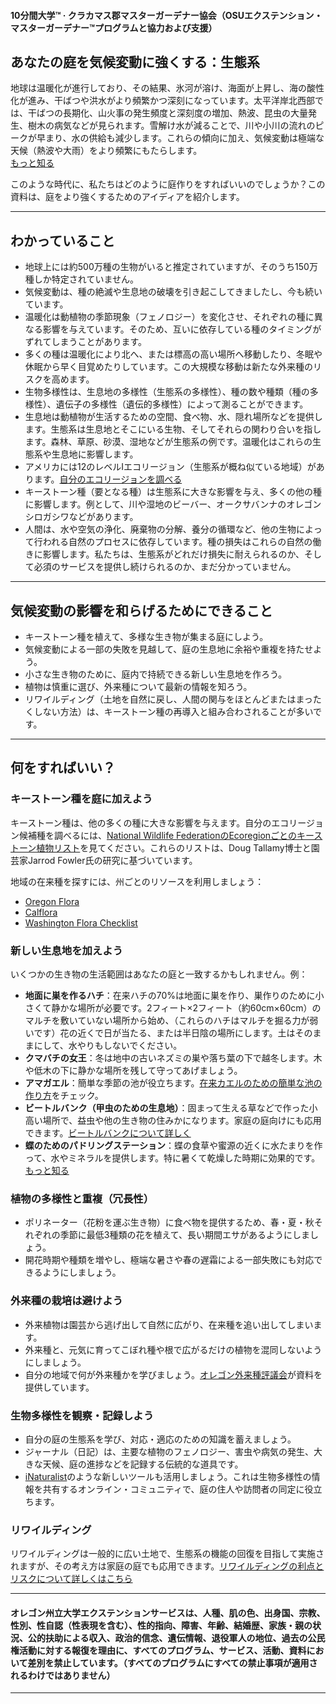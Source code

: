 #### 10分間大学™ · クラカマス郡マスターガーデナー協会（OSUエクステンション・マスターガーデナー™プログラムと協力および支援）

## あなたの庭を気候変動に強くする：生態系

地球は温暖化が進行しており、その結果、氷河が溶け、海面が上昇し、海の酸性化が進み、干ばつや洪水がより頻繁かつ深刻になっています。太平洋岸北西部では、干ばつの長期化、山火事の発生頻度と深刻度の増加、熱波、昆虫の大量発生、樹木の病気などが見られます。雪解け水が減ることで、川や小川の流れのピークが早まり、水の供給も減少します。これらの傾向に加え、気候変動は極端な天候（熱波や大雨）をより頻繁にもたらします。  
[もっと知る](https://blogs.oregonstate.edu/occri/oregon-climate-assessments/)

このような時代に、私たちはどのように庭作りをすればいいのでしょうか？この資料は、庭をより強くするためのアイディアを紹介します。

---

## わかっていること

- 地球上には約500万種の生物がいると推定されていますが、そのうち150万種しか特定されていません。
- 気候変動は、種の絶滅や生息地の破壊を引き起こしてきましたし、今も続いています。
- 温暖化は動植物の季節現象（フェノロジー）を変化させ、それぞれの種に異なる影響を与えています。そのため、互いに依存している種のタイミングがずれてしまうことがあります。
- 多くの種は温暖化により北へ、または標高の高い場所へ移動したり、冬眠や休眠から早く目覚めたりしています。この大規模な移動は新たな外来種のリスクを高めます。
- 生物多様性は、生息地の多様性（生態系の多様性）、種の数や種類（種の多様性）、遺伝子の多様性（遺伝的多様性）によって測ることができます。
- 生息地は動植物が生活するための空間、食べ物、水、隠れ場所などを提供します。生態系は生息地とそこにいる生物、そしてそれらの関わり合いを指します。森林、草原、砂漠、湿地などが生態系の例です。温暖化はこれらの生態系や生息地に影響します。
- アメリカには12のレベルIエコリージョン（生態系が概ね似ている地域）があります。[自分のエコリージョンを調べる](https://www.epa.gov/eco-research/ecoregions)
- キーストーン種（要となる種）は生態系に大きな影響を与え、多くの他の種に影響します。例として、川や湿地のビーバー、オークサバンナのオレゴンシロガシワなどがあります。
- 人間は、水や空気の浄化、廃棄物の分解、養分の循環など、他の生物によって行われる自然のプロセスに依存しています。種の損失はこれらの自然の働きに影響します。私たちは、生態系がどれだけ損失に耐えられるのか、そして必須のサービスを提供し続けられるのか、まだ分かっていません。

---

## 気候変動の影響を和らげるためにできること

- キーストーン種を植えて、多様な生き物が集まる庭にしよう。
- 気候変動による一部の失敗を見越して、庭の生息地に余裕や重複を持たせよう。
- 小さな生き物のために、庭内で持続できる新しい生息地を作ろう。
- 植物は慎重に選び、外来種について最新の情報を知ろう。
- リワイルディング（土地を自然に戻し、人間の関与をほとんどまたはまったくしない方法）は、キーストーン種の再導入と組み合わされることが多いです。

---

## 何をすればいい？

### キーストーン種を庭に加えよう

キーストーン種は、他の多くの種に大きな影響を与えます。自分のエコリージョン候補種を調べるには、[National Wildlife FederationのEcoregionごとのキーストーン植物リスト](https://www.nwf.org/Garden-for-Wildlife/About/Native-Plants/keystone-plants-by-ecoregion)を見てください。これらのリストは、Doug Tallamy博士と園芸家Jarrod Fowler氏の研究に基づいています。

地域の在来種を探すには、州ごとのリソースを利用しましょう：

- [Oregon Flora](https://oregonflora.org/)
- [Calflora](https://www.calflora.org/)
- [Washington Flora Checklist](https://burkeherbarium.org/waflora/checklist.php?Category=Endemic)

### 新しい生息地を加えよう

いくつかの生き物の生活範囲はあなたの庭と一致するかもしれません。例：

- **地面に巣を作るハチ**：在来ハチの70%は地面に巣を作り、巣作りのために小さくて静かな場所が必要です。2フィート×2フィート（約60cm×60cm）のマルチを敷いていない場所から始め、（これらのハチはマルチを掘る力が弱いです）花の近くで日が当たる、または半日陰の場所にします。土はそのままにして、水やりもしないでください。
- **クマバチの女王**：冬は地中の古いネズミの巣や落ち葉の下で越冬します。木や低木の下に静かな場所を残して守ってあげましょう。
- **アマガエル**：簡単な季節の池が役立ちます。[在来カエルのための簡単な池の作り方](https://extension.oregonstate.edu/news/how-build-simple-pond-native-frogs)をチェック。
- **ビートルバンク（甲虫のための生息地）**：固まって生える草などで作った小高い場所で、益虫や他の生き物の住みかになります。家庭の庭向けにも応用できます。[ビートルバンクについて詳しく](http://oregonipm.ippc.orst.edu/Agroecology/NEW_BEETLE_BANK_1.pdf)
- **蝶のためのパドリングステーション**：蝶の食草や蜜源の近くに水たまりを作って、水やミネラルを提供します。特に暑くて乾燥した時期に効果的です。[もっと知る](https://www.nwf.org/-/media/Documents/PDFs/Garden-for-Wildlife/Tip-Sheets/Water-Butterfly-Gardens)

### 植物の多様性と重複（冗長性）

- ポリネーター（花粉を運ぶ生き物）に食べ物を提供するため、春・夏・秋それぞれの季節に最低3種類の花を植えて、長い期間エサがあるようにしましょう。
- 開花時期や種類を増やし、極端な暑さや春の遅霜による一部失敗にも対応できるようにしましょう。

### 外来種の栽培は避けよう

- 外来植物は園芸から逃げ出して自然に広がり、在来種を追い出してしまいます。
- 外来種と、元気に育ってこぼれ種や根で広がるだけの植物を混同しないようにしましょう。
- 自分の地域で何が外来種かを学びましょう。[オレゴン外来種評議会](https://www.oregoninvasivespeciescouncil.org/infohub)が資料を提供しています。

### 生物多様性を観察・記録しよう

- 自分の庭の生態系を学び、対応・適応のための知識を蓄えましょう。
- ジャーナル（日記）は、主要な植物のフェノロジー、害虫や病気の発生、大きな天候、庭の進捗などを記録する伝統的な道具です。
- [iNaturalist](https://www.inaturalist.org)のような新しいツールも活用しましょう。これは生物多様性の情報を共有するオンライン・コミュニティで、庭の住人や訪問者の同定に役立ちます。

### リワイルディング

リワイルディングは一般的に広い土地で、生態系の機能の回復を目指して実施されますが、その考え方は家庭の庭でも応用できます。[リワイルディングの利点とリスクについて詳しくはこちら](https://www.iucn.org/resources/issues-brief/benefits-and-risks-rewilding)

---

#### オレゴン州立大学エクステンションサービスは、人種、肌の色、出身国、宗教、性別、性自認（性表現を含む）、性的指向、障害、年齢、結婚歴、家族・親の状況、公的扶助による収入、政治的信念、遺伝情報、退役軍人の地位、過去の公民権活動に対する報復を理由に、すべてのプログラム、サービス、活動、資料において差別を禁止しています。（すべてのプログラムにすべての禁止事項が適用されるわけではありません）
---